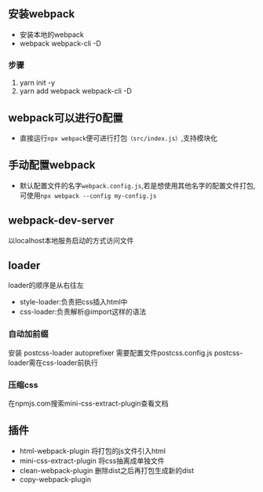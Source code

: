## 安装webpack
- 安装本地的webpack
- webpack webpack-cli -D
### 步骤
1. yarn init -y
2. yarn add webpack webpack-cli -D

## webpack可以进行0配置
- 直接运行`npx webpack`便可进行打包`（src/index.js）`,支持模块化

## 手动配置webpack
- 默认配置文件的名字`webpack.config.js`,若是想使用其他名字的配置文件打包,可使用`npx webpack --config my-config.js`

## webpack-dev-server
以localhost本地服务启动的方式访问文件

## loader
loader的顺序是从右往左

- style-loader:负责把css插入html中
- css-loader:负责解析@import这样的语法

### 自动加前缀
安装 postcss-loader autoprefixer
需要配置文件postcss.config.js
postcss-loader需在css-loader前执行

### 压缩css
在npmjs.com搜索mini-css-extract-plugin查看文档

## 插件
- html-webpack-plugin 将打包的js文件引入html
- mini-css-extract-plugin 将css抽离成单独文件
- clean-webpack-plugin 删除dist之后再打包生成新的dist
- copy-webpack-plugin